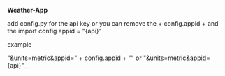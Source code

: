 **Weather-App**

add config.py for the api key or you can remove the + config.appid + and the import config
appid = "{api}"

example

"&units=metric&appid=" + config.appid + "" or "&units=metric&appid={api}"__